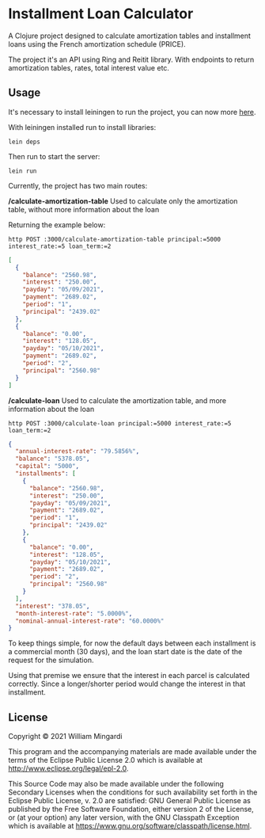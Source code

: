 # Installment Loan Calculator

A Clojure project designed to calculate amortization tables and installment
loans using the French amortization schedule (PRICE).

The project it's an API using Ring and Reitit library. With endpoints to return amortization
tables, rates, total interest value etc.

## Usage
It's necessary to install leiningen to run the project, you can now more [here](https://leiningen.org/). 

With leiningen installed run to install libraries:

```shell-session
lein deps
```

Then run to start the server:

```shell-session
lein run
```

Currently, the project has two main routes:

**/calculate-amortization-table**
Used to calculate only the amortization table, without more information about the loan

Returning the example below:

`http POST :3000/calculate-amortization-table principal:=5000 interest_rate:=5 loan_term:=2`
```json
[
  {
    "balance": "2560.98",
    "interest": "250.00",
    "payday": "05/09/2021",
    "payment": "2689.02",
    "period": "1",
    "principal": "2439.02"
  },
  {
    "balance": "0.00",
    "interest": "128.05",
    "payday": "05/10/2021",
    "payment": "2689.02",
    "period": "2",
    "principal": "2560.98"
  }
]
```

**/calculate-loan**
Used to calculate the amortization table, and more information about the loan

`http POST :3000/calculate-loan principal:=5000 interest_rate:=5 loan_term:=2`

```json
{
  "annual-interest-rate": "79.5856%",
  "balance": "5378.05",
  "capital": "5000",
  "installments": [
    {
      "balance": "2560.98",
      "interest": "250.00",
      "payday": "05/09/2021",
      "payment": "2689.02",
      "period": "1",
      "principal": "2439.02"
    },
    {
      "balance": "0.00",
      "interest": "128.05",
      "payday": "05/10/2021",
      "payment": "2689.02",
      "period": "2",
      "principal": "2560.98"
    }
  ],
  "interest": "378.05",
  "month-interest-rate": "5.0000%",
  "nominal-annual-interest-rate": "60.0000%"
}
```

To keep things simple, for now the default days between each installment
is a commercial month (30 days), and the loan start date is the date
of the request for the simulation.


Using that premise we ensure that the interest in each parcel is calculated
correctly. Since a longer/shorter period would change the interest in that
installment.

## License

Copyright © 2021 William Mingardi

This program and the accompanying materials are made available under the
terms of the Eclipse Public License 2.0 which is available at
http://www.eclipse.org/legal/epl-2.0.

This Source Code may also be made available under the following Secondary
Licenses when the conditions for such availability set forth in the Eclipse
Public License, v. 2.0 are satisfied: GNU General Public License as published by
the Free Software Foundation, either version 2 of the License, or (at your
option) any later version, with the GNU Classpath Exception which is available
at https://www.gnu.org/software/classpath/license.html.
